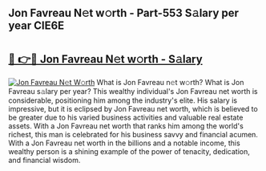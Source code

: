 ## Jon Favreau N𝚎t w𝚘rth - Part-553 S𝚊lary per year CIE6E

# <h2><a href="http://gc1h20f.nevu.top/?p=Jon+Favreau">🔗 👉🔴 Jon Favreau N𝚎t w𝚘rth - S𝚊lary</a></h2>

[![Jon Favreau N𝚎t W𝚘rth](https://i.imgur.com/Oavwk0R.jpeg)](http://gc1h20f.nevu.top/?p=Jon+Favreau)
What is Jon Favreau n𝚎t w𝚘rth? What is Jon Favreau s𝚊lary per year?
This wealthy individual's Jon Favreau net worth is considerable, positioning him among the industry's elite. His salary is impressive, but it is eclipsed by Jon Favreau net worth, which is believed to be greater due to his varied business activities and valuable real estate assets. With a Jon Favreau net worth that ranks him among the world's richest, this man is celebrated for his business savvy and financial acumen. With a Jon Favreau net worth in the billions and a notable income, this wealthy person is a shining example of the power of tenacity, dedication, and financial wisdom.
